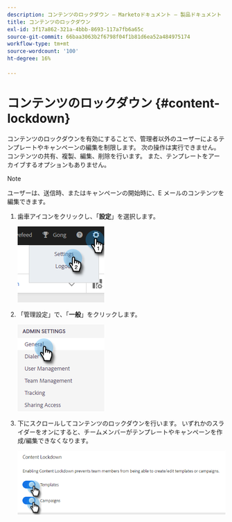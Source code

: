 ```yaml
---
description: コンテンツのロックダウン — Marketoドキュメント — 製品ドキュメント
title: コンテンツのロックダウン
exl-id: 3f17a862-321a-4bbb-8693-117a7fb6a65c
source-git-commit: 66baa3063b2f6798f04f1b81d6ea52a484975174
workflow-type: tm+mt
source-wordcount: '100'
ht-degree: 16%

---
```


# コンテンツのロックダウン {#content-lockdown}

コンテンツのロックダウンを有効にすることで、管理者以外のユーザーによるテンプレートやキャンペーンの編集を制限します。 次の操作は実行できません。コンテンツの共有、複製、編集、削除を行います。 また、テンプレートをアーカイブするオプションもありません。

>[!NOTE]
>
>ユーザーは、送信時、またはキャンペーンの開始時に、E メールのコンテンツを編集できます。

1. 歯車アイコンをクリックし、「**設定**」を選択します。

   ![](assets/content-lockdown-1.png)

1. 「管理設定」で、「**一般**」をクリックします。

   ![](assets/content-lockdown-2.png)

1. 下にスクロールしてコンテンツのロックダウンを行います。 いずれかのスライダーをオンにすると、チームメンバーがテンプレートやキャンペーンを作成/編集できなくなります。

   ![](assets/content-lockdown-3.png)
